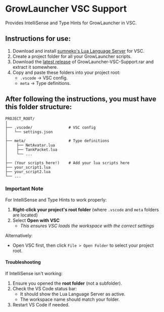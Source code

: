 # GrowLauncher VSC Support
Provides IntelliSense and Type Hints for GrowLauncher in VSC.

## Instructions for use:
1. Download and install [sumneko's Lua Language Server](https://marketplace.visualstudio.com/items?itemName=sumneko.lua) for VSC.
2. Create a project folder for all your GrowLauncher scripts.
3. Download the [latest release](https://github.com/terenzdev/GrowLauncher-VSC-Support/releases/tag/v1.2.0) of GrowLauncher-VSC-Support.rar and extract it somewhere.
4. Copy and paste these folders into your project root:
    - `.vscode` → VSC config.
    - `meta` → Type definitions.

## After following the instructions, you must have this folder structure:
```ascii
PROJECT_ROOT/
│
├── .vscode/                # VSC config
│   └── settings.json
│
├── meta/                   # Type definitions
│    ├── NetAvatar.lua
│    ├── TankPacket.lua
│    └── ...
│
├── (Your scripts here!)    # Add your lua scripts here
├── your_script1.lua
├── your_script2.lua
└── ...
```

### Important Note
For IntelliSense and Type Hints to work properly:
1. **Right-click your project's root folder** (where `.vscode` and `meta` folders are located)
2. Select **Open with VSC**
    - *This ensures VSC loads the workspace with the correct settings*

Alternatively:
- Open VSC first, then click `File > Open Folder` to select your project root.

#### Troubleshooting  
If IntelliSense isn't working:  
1. Ensure you opened the **root folder** (not a subfolder).  
2. Check the VS Code status bar:  
   - It should show the Lua Language Server as active.  
   - The workspace name should match your folder.  
3. Restart VS Code if needed.  